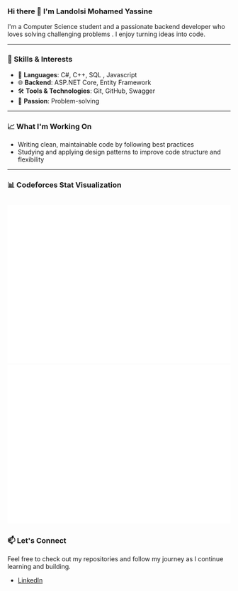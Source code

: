 ### Hi there 👋 I'm Landolsi Mohamed Yassine

I'm a Computer Science student and a passionate backend developer who loves solving challenging problems . I enjoy turning ideas into code.

---

### 🚀 Skills & Interests

- 🔧 **Languages**: C#, C++, SQL , Javascript 
- 🌐 **Backend**: ASP.NET Core, Entity Framework   
- 🛠️ **Tools & Technologies**: Git, GitHub, Swagger  
- 🧠 **Passion**: Problem-solving 
---

### 📈 What I'm Working On

- Writing clean, maintainable code by following best practices  
- Studying and applying design patterns to improve code structure and flexibility

---

### 📊 Codeforces Stat Visualization
![](https://raw.githubusercontent.com/Ylandolsi/cf-stats/main/output/light_card.svg#gh-dark-mode-only)
![](https://raw.githubusercontent.com/Ylandolsi/cf-stats/main/output/light_card.svg)
---
### 📫 Let's Connect

Feel free to check out my repositories and follow my journey as I continue learning and building.


- [LinkedIn](https://www.linkedin.com/in/mohamed-yassine-landolsi-137657284/])  



